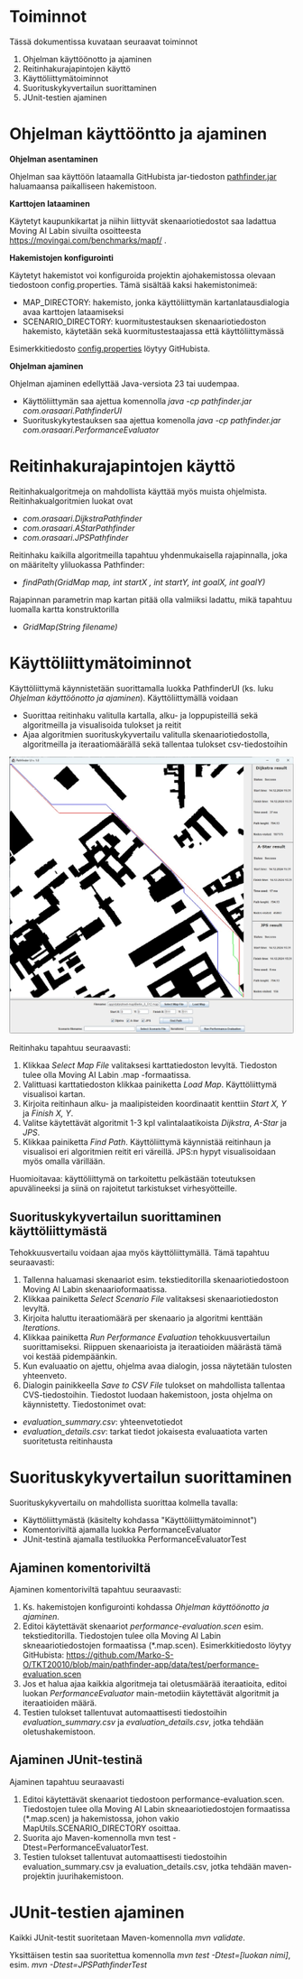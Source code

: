 # Toiminnot

Tässä dokumentissa kuvataan seuraavat toiminnot

1.  Ohjelman käyttöönotto ja ajaminen
2.  Reitinhakurajapintojen käyttö
3.  Käyttöliittymätoiminnot
4.  Suorituskykyvertailun suorittaminen
5.  JUnit-testien ajaminen

# Ohjelman käyttööntto ja ajaminen

**Ohjelman asentaminen**

Ohjelman saa käyttöön lataamalla GitHubista jar-tiedoston [pathfinder.jar](https://github.com/Marko-S-O/TKT20010/blob/main/pathfinder-app/pathfinder.jar) haluamaansa paikalliseen hakemistoon.

**Karttojen lataaminen**

Käytetyt kaupunkikartat ja niihin liittyvät skenaariotiedostot saa ladattua Moving AI Labin sivuilta osoitteesta <https://movingai.com/benchmarks/mapf/> .

**Hakemistojen konfigurointi**

Käytetyt hakemistot voi konfiguroida projektin ajohakemistossa olevaan tiedostoon config.properties. Tämä sisältää kaksi hakemistonimeä:

-   MAP_DIRECTORY: hakemisto, jonka käyttöliittymän kartanlatausdialogia avaa karttojen lataamiseksi
-   SCENARIO_DIRECTORY: kuormitustestauksen skenaariotiedoston hakemisto, käytetään sekä kuormitustestaajassa että käyttöliittymässä

Esimerkkitiedosto [config.properties](https://github.com/Marko-S-O/TKT20010/blob/main/pathfinder-app/config.properties) löytyy GitHubista.

**Ohjelman ajaminen**

Ohjelman ajaminen edellyttää Java-versiota 23 tai uudempaa.

-   Käyttöliittymän saa ajettua komennolla *java -cp pathfinder.jar com.orasaari.PathfinderUI*
-   Suorituskykytestauksen saa ajettua komenolla *java* *-cp pathfinder.jar com.orasaari.PerformanceEvaluator*

# Reitinhakurajapintojen käyttö

Reitinhakualgoritmeja on mahdollista käyttää myös muista ohjelmista. Reitinhakualgoritmien luokat ovat

-   *com.orasaari.DijkstraPathfinder*
-   *com.orasaari.AStarPathfinder*
-   *com.orasaari.JPSPathfinder*

Reitinhaku kaikilla algoritmeilla tapahtuu yhdenmukaisella rajapinnalla, joka on määritelty yliluokassa Pathfinder:

-   *findPath(GridMap map, int startX , int startY, int goalX, int goalY)*

Rajapinnan parametrin map kartan pitää olla valmiiksi ladattu, mikä tapahtuu luomalla kartta konstruktorilla

-   *GridMap(String filename)*

# Käyttöliittymätoiminnot

Käyttöliittymä käynnistetään suorittamalla luokka PathfinderUI (ks. luku *Ohjelman käyttöönotto ja ajaminen*). Käyttöliittymällä voidaan

-   Suorittaa reitinhaku valitulla kartalla, alku- ja loppupisteillä sekä algoritmeilla ja visualisoida tulokset ja reitit
-   Ajaa algoritmien suorituskykyvertailu valitulla skenaariotiedostolla, algoritmeilla ja iteraatiomäärällä sekä tallentaa tulokset csv-tiedostoihin

![UI image](https://github.com/Marko-S-O/TKT20010/blob/main/ui.jpg)

Reitinhaku tapahtuu seuraavasti:

1.  Klikkaa *Select Map File* valitaksesi karttatiedoston levyltä. Tiedoston tulee olla Moving AI Labin .map -formaatissa.
2.  Valittuasi karttatiedoston klikkaa painiketta *Load Map*. Käyttöliittymä visualisoi kartan.
3.  Kirjoita reitinhaun alku- ja maalipisteiden koordinaatit kenttiin *Start X, Y* ja *Finish X, Y*.
4.  Valitse käytettävät algoritmit 1-3 kpl valintalaatikoista *Dijkstra*, *A-Star* ja *JPS*.
5.  Klikkaa painiketta *Find Path*. Käyttöliittymä käynnistää reitinhaun ja visualisoi eri algoritmien reitit eri väreillä. JPS:n hypyt visualisoidaan myös omalla värillään.

Huomioitavaa: käyttöliittymä on tarkoitettu pelkästään toteutuksen apuvälineeksi ja siinä on rajoitetut tarkistukset virhesyötteille.

## Suorituskykyvertailun suorittaminen käyttöliittymästä

Tehokkuusvertailu voidaan ajaa myös käyttöliittymällä. Tämä tapahtuu seuraavasti:

1.  Tallenna haluamasi skenaariot esim. tekstieditorilla skenaariotiedostoon Moving AI Labin skenaarioformaatissa.
2.  Klikkaa painiketta *Select Scenario File* valitaksesi skenaariotiedoston levyltä.
3.  Kirjoita haluttu iteraatiomäärä per skenaario ja algoritmi kenttään *Iterations.*
4.  Klikkaa painiketta *Run Performance Evaluation* tehokkuusvertailun suorittamiseksi. Riippuen skenaarioista ja iteraatioiden määrästä tämä voi kestää pidempäänkin.
5.  Kun evaluaatio on ajettu, ohjelma avaa dialogin, jossa näytetään tulosten yhteenveto.
6.  Dialogin painikkeella *Save to CSV File* tulokset on mahdollista tallentaa CVS-tiedostoihin. Tiedostot luodaan hakemistoon, josta ohjelma on käynnistetty. Tiedostonimet ovat:
-   *evaluation_summary.csv*: yhteenvetotiedot
-   *evaluation_details.csv*: tarkat tiedot jokaisesta evaluaatiota varten suoritetusta reitinhausta

# Suorituskykyvertailun suorittaminen

Suorituskykyvertailu on mahdollista suorittaa kolmella tavalla:

-   Käyttöliittymästä (käsitelty kohdassa "Käyttöliittymätoiminnot")
-   Komentoriviltä ajamalla luokka PerformanceEvaluator
-   JUnit-testinä ajamalla testiluokka PerformanceEvaluatorTest

## Ajaminen komentoriviltä

Ajaminen komentoriviltä tapahtuu seuraavasti:

1.  Ks. hakemistojen konfigurointi kohdassa *Ohjelman käyttöönotto ja ajaminen.*
2.  Editoi käytettävät skenaariot *performance-evaluation.scen* esim. tekstieditorilla. Tiedostojen tulee olla Moving AI Labin skneaariotiedostojen formaatissa (\*.map.scen). Esimerkkitiedosto löytyy GitHubista: <https://github.com/Marko-S-O/TKT20010/blob/main/pathfinder-app/data/test/performance-evaluation.scen>
3.  Jos et halua ajaa kaikkia algoritmeja tai oletusmäärää iteraatioita, editoi luokan *PerformanceEvaluator* main-metodiin käytettävät algoritmit ja iteraatioiden määrä.
4.  Testien tulokset tallentuvat automaattisesti tiedostoihin *evaluation_summary.csv* ja *evaluation_details.csv*, jotka tehdään oletushakemistoon.

## Ajaminen JUnit-testinä

Ajaminen tapahtuu seuraavasti

1.  Editoi käytettävät skenaariot tiedostoon performance-evaluation.scen. Tiedostojen tulee olla Moving AI Labin skneaariotiedostojen formaatissa (\*.map.scen) ja hakemistossa, johon vakio MapUtils.SCENARIO_DIRECTORY osoittaa.
2.  Suorita ajo Maven-komennolla mvn test -Dtest=PerformanceEvaluatorTest.
3.  Testien tulokset tallentuvat automaattisesti tiedostoihin evaluation_summary.csv ja evaluation_details.csv, jotka tehdään maven-projektin juurihakemistoon.

# JUnit-testien ajaminen

Kaikki JUnit-testit suoritetaan Maven-komennolla *mvn validate*.

Yksittäisen testin saa suoritettua komennolla *mvn test -Dtest=[luokan nimi]*, esim. *mvn -Dtest=JPSPathfinderTest*
